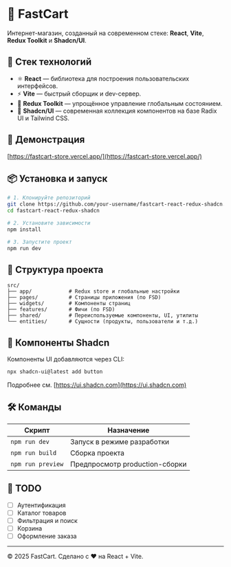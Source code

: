 # 🛒 FastCart

Интернет-магазин, созданный на современном стеке: **React**, **Vite**, **Redux Toolkit** и **Shadcn/UI**.

## 🚀 Стек технологий

- ⚛️ **React** — библиотека для построения пользовательских интерфейсов.
- ⚡ **Vite** — быстрый сборщик и dev-сервер.
- 🧠 **Redux Toolkit** — упрощённое управление глобальным состоянием.
- 🎨 **Shadcn/UI** — современная коллекция компонентов на базе Radix UI и Tailwind CSS.

## 🔗 Демонстрация

[https://fastcart-store.vercel.app/](https://fastcart-store.vercel.app/)


## 📦 Установка и запуск

```bash
# 1. Клонируйте репозиторий
git clone https://github.com/your-username/fastcart-react-redux-shadcn.git
cd fastcart-react-redux-shadcn

# 2. Установите зависимости
npm install

# 3. Запустите проект
npm run dev
```

## 📁 Структура проекта

```
src/
├── app/            # Redux store и глобальные настройки
├── pages/          # Страницы приложения (по FSD)
├── widgets/        # Компоненты страниц
├── features/       # Фичи (по FSD)
├── shared/         # Переиспользуемые компоненты, UI, утилиты
└── entities/       # Сущности (продукты, пользователи и т.д.)
```

## 🧩 Компоненты Shadcn

Компоненты UI добавляются через CLI:

```bash
npx shadcn-ui@latest add button
```

Подробнее см. [https://ui.shadcn.com](https://ui.shadcn.com)

## 🛠 Команды

| Скрипт            | Назначение                    |
|-------------------|-------------------------------|
| `npm run dev`     | Запуск в режиме разработки    |
| `npm run build`   | Сборка проекта                |
| `npm run preview` | Предпросмотр production-сборки |

## 📌 TODO

- [ ] Аутентификация
- [ ] Каталог товаров
- [ ] Фильтрация и поиск
- [ ] Корзина
- [ ] Оформление заказа

---

© 2025 FastCart. Сделано с ❤️ на React + Vite.
